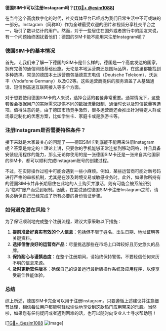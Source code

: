 **德国SIM卡可以注册Instagram吗？[[TG💪+ @esim1088](https://t.me/s/esim1088)]**

在当今这个高度数字化的时代，社交媒体平台已经成为我们日常生活中不可或缺的一部分。Instagram（简称IG）作为全球最受欢迎的图片和视频分享社交平台之一，吸引了数以亿计的用户。然而，对于一些居住在国外或者旅行中的朋友来说，有一个问题始终困扰着他们：德国的SIM卡能不能用来注册Instagram呢？

### 德国SIM卡的基本情况

首先，让我们来了解一下德国的SIM卡是什么样的。德国是一个高度发达的国家，拥有完善的通信网络基础设施。无论是本地运营商还是国际品牌，在这里都能找到多种选择。常见的德国本土运营商包括德意志电信（Deutsche Telekom）、沃达丰（Vodafone Germany）以及O2等。这些运营商提供的服务涵盖了从基础通话、短信到高速互联网接入等多个方面。

对于想要使用德国SIM卡的人来说，选择合适的套餐非常重要。通常情况下，这些套餐会根据用户的实际需求提供不同的数据流量限制、通话时长以及短信数量等选项。值得注意的是，由于德国市场竞争激烈，很多运营商还会推出针对特定人群或场景定制化的优惠方案，比如学生卡、家庭卡或是旅游卡等。

### 注册Instagram是否需要特殊条件？

接下来就是大家最关心的问题了——德国SIM卡到底能不能用来注册Instagram呢？答案是肯定的！理论上讲，只要你的手机能够正常连接到移动网络，并且具备安装应用程序的能力，那么无论你使用的是一张德国SIM卡还是一张来自其他国家的SIM卡，都可以顺利完成Instagram账号的创建过程。

不过，在实际操作过程中可能会遇到一些小麻烦。例如，某些运营商可能对新号码进行严格的审核机制，尤其是在涉及跨境交易或敏感业务时。此外，如果你所持有的德国SIM卡并非长期居住在此地的人士购买并激活，则有可能会被系统识别为“临时”账户而受到限制。因此，在尝试通过德国SIM卡注册Instagram之前，请务必确保自己已经完成了所有必要的身份验证步骤。

### 如何避免潜在风险？

为了保证顺利地完成整个注册流程，建议大家采取以下措施：

1. **提前准备好真实有效的个人信息**：包括但不限于姓名、出生日期、地址证明等关键资料。
2. **选择信誉良好的运营商产品**：尽量挑选那些在市场上口碑较好且历史悠久的品牌。
3. **保持耐心与谨慎态度**：在整个注册期间，请始终保持警惕，不要轻信任何来历不明的信息来源。
4. **及时更新软件版本**：确保自己的设备运行最新版操作系统及应用程序，以便享受最佳性能体验。

### 总结

综上所述，德国SIM卡完全可以用于注册Instagram。只要遵循上述建议并注意细节处理，相信每位用户都能够轻松愉快地享受到这款热门应用带来的乐趣。当然啦，如果您有任何疑问或者遇到困难的话，也可以随时向专业人士寻求帮助哦！

[[TG💪+ @esim1088](https://t.me/s/esim1088) ![Image](https://i.postimg.cc/4NQfJmqS/Snipaste-2025-05-13-00-14-12.png)]